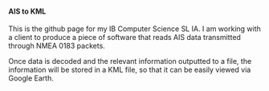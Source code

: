 #### AIS to KML

  This is the github page for my IB Computer Science SL IA. I am working with a client to produce a piece of software that reads AIS data transmitted through NMEA 0183 packets.

  Once data is decoded and the relevant information outputted to a file, the information will be stored in a KML file, so that it can be easily viewed via Google Earth.